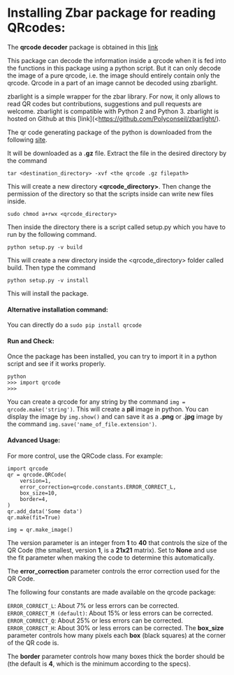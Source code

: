 # Installing Zbar package for reading QRcodes:

The **qrcode decoder** package is obtained in this [link](https://pypi.python.org/pypi/zbarlight)

This package can decode the information inside a qrcode when it is fed into the functions in this package using a python script.
But it can only decode the image of a pure qrcode, i.e. the image should entirely contain only the qrcode. Qrcode in a part of an image cannot be decoded using zbarlight.

zbarlight is a simple wrapper for the zbar library. For now, it only allows to read QR codes but contributions, suggestions and pull requests are welcome.
zbarlight is compatible with Python 2 and Python 3.
zbarlight is hosted on Github at this [link](<https://github.com/Polyconseil/zbarlight/).



The qr code generating package of the python is downloaded from the following [site](https://pypi.python.org/pypi/qrcode#downloads).

It will be downloaded as a **.gz** file.
Extract the file in the desired directory by the command

`tar <destination_directory> -xvf <the qrcode .gz filepath>`

This will create a new directory **<qrcode_directory>**.
Then change the permission of the directory so that the scripts inside can write new files inside.

`sudo chmod a+rwx <qrcode_directory>`

Then inside the directory there is a script called setup.py which you have to run by the following command.

`python setup.py -v build`

This will create a new directory inside the <qrcode_directory> folder called build.
Then type the command

`python setup.py -v install`

This will install the package.

#### Alternative installation command:

You can directly do a `sudo pip install qrcode` 

#### Run and Check:
Once the package has been installed, you can try to import it in a python script and see if it works properly.

```
python
>>> import qrcode
>>>
```

You can create a qrcode for any string by the command `img = qrcode.make('string')`. This will create a **pil** image in python.
You can display the image by `img.show()` and can save it as a **.png** or **.jpg** image by the command `img.save('name_of_file.extension')`.

#### Advanced Usage:

For more control, use the QRCode class. For example:

```
import qrcode
qr = qrcode.QRCode(
    version=1,
    error_correction=qrcode.constants.ERROR_CORRECT_L,
    box_size=10,
    border=4,
)
qr.add_data('Some data')
qr.make(fit=True)

img = qr.make_image()

```

The version parameter is an integer from **1** to **40** that controls the size of the QR Code (the smallest, version **1**, is a **21x21** matrix). 
Set to **None** and use the fit parameter when making the code to determine this automatically.

The **error_correction** parameter controls the error correction used for the QR Code. 

The following four constants are made available on the qrcode package:

`ERROR_CORRECT_L`:    About 7% or less errors can be corrected.
`ERROR_CORRECT_M (default)`:    About 15% or less errors can be corrected.
`ERROR_CORRECT_Q`:    About 25% or less errors can be corrected.
`ERROR_CORRECT_H`:    About 30% or less errors can be corrected.
The **box_size** parameter controls how many pixels each **box** (black squares) at the corner of the QR code is.

The **border** parameter controls how many boxes thick the border should be (the default is **4**, which is the minimum according to the specs).





